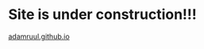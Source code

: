 Site is under construction!!!
==================
[adamruul.github.io](http://www.adamruul.github.io)

